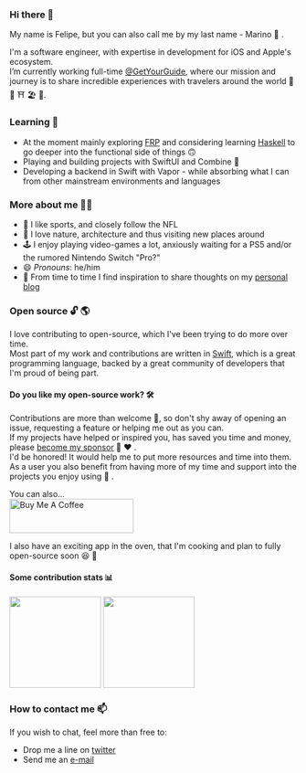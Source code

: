 ### Hi there 👋

My name is Felipe, but you can also call me by my last name - Marino 🤌 .

I'm a software engineer, with expertise in development for iOS and Apple's ecosystem.<br>
I’m currently working full-time [@GetYourGuide](https://github.com/getyourguide), where our mission and journey is to share incredible experiences with travelers around the world 🗼 🎡 ⛩ 🏖 🗻.

### Learning 🌱 
- At the moment mainly exploring [FRP](https://en.wikipedia.org/wiki/Functional_reactive_programming#:~:text=Functional%20reactive%20programming%20(FRP)%20is,map%2C%20reduce%2C%20filter) and considering learning [Haskell](https://www.haskell.org/) to go deeper into the functional side of things 🙃
- Playing and building projects with SwiftUI and Combine 🚜
- Developing a backend in Swift with Vapor - while absorbing what I can from other mainstream environments and languages

### More about me 🚶‍♂️
- 🏈 I like sports, and closely follow the NFL
- 🌲 I love nature, architecture and thus visiting new places around
- 🕹 I enjoy playing video-games a lot, anxiously waiting for a PS5 and/or the rumored Nintendo Switch "Pro?"
- 😄 _Pronouns_: he/him
- 📝 From time to time I find inspiration to share thoughts on my [personal blog](https://marinofelipe.github.io/)

### Open source 🔓 🌎
I love contributing to open-source, which I've been trying to do more over time.<br>
Most part of my work and contributions are written in [Swift](https://swift.org/), which is a great programming language, backed by a great community of developers that I'm proud of being part.

#### Do you like my open-source work? 🛠
Contributions are more than welcome 🙏, so don't shy away of opening an issue, requesting a feature or helping me out as you can.<br>
If my projects have helped or inspired you, has saved you time and money, please [become my sponsor](https://github.com/sponsors/marinofelipe) 🤝 ♥️ .<br>
I'd be honored! It would help me to put more resources and time into them. As a user you also benefit from having more of my time and support into the projects you enjoy using 🙌 .

You can also... <br>
<a href="https://www.buymeacoffee.com/marinofelipe" target="_blank"><img src="https://cdn.buymeacoffee.com/buttons/v2/default-yellow.png" alt="Buy Me A Coffee" height="60" width="217" style="height: 60px !important;width: 217px !important;" ></a>

I also have an exciting app in the oven, that I'm cooking and plan to fully open-source soon 😆 🤞

#### Some contribution stats 📊
<a href="#"><img height="160px" src="https://github-readme-stats.vercel.app/api?username=marinofelipe&count_private=true&show_icons=true" /></a>
<a href="#"><img height="160px" src="https://github-readme-stats.vercel.app/api/top-langs/?username=marinofelipe&layout=compact" /></a>

### How to contact me 📫 
If you wish to chat, feel more than free to:
- Drop me a line on [twitter](https://twitter.com/_marinofelipe)
- Send me an [e-mail](felipe.marino@gmail.com)
